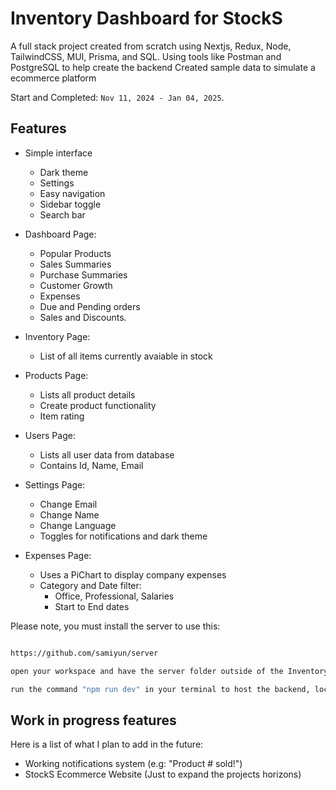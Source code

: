 # Inventory Dashboard for StockS

A full stack project created from scratch using Nextjs, Redux, Node, TailwindCSS, MUI, Prisma, and SQL.
Using tools like Postman and PostgreSQL to help create the backend
Created sample data to simulate a ecommerce platform

Start and Completed: `Nov 11, 2024 - Jan 04, 2025`.

## Features
* Simple interface
    - Dark theme
    - Settings
    - Easy navigation
    - Sidebar toggle
    - Search bar
      
* Dashboard Page:
    - Popular Products
    - Sales Summaries
    - Purchase Summaries
    - Customer Growth
    - Expenses
    - Due and Pending orders
    - Sales and Discounts.

* Inventory Page:
    - List of all items currently avaiable in stock

* Products Page:
    - Lists all product details
    - Create product functionality
    - Item rating

* Users Page:
    - Lists all user data from database
    - Contains Id, Name, Email
 
* Settings Page:
    - Change Email
    - Change Name 
    - Change Language
    - Toggles for notifications and dark theme

* Expenses Page:
    - Uses a PiChart to display company expenses
    - Category and Date filter:
        -  Office, Professional, Salaries
        -  Start to End dates
    
Please note, you must install the server to use this: 
```bash

https://github.com/samiyun/server

open your workspace and have the server folder outside of the InventoryDashboard folder:

run the command "npm run dev" in your terminal to host the backend, localhost:8000

```
## Work in progress features

Here is a list of what I plan to add in the future:

- Working notifications system (e.g: "Product # sold!")
- StockS Ecommerce Website (Just to expand the projects horizons)

